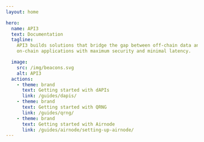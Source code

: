 ```yaml
---
layout: home

hero:
  name: API3
  text: Documentation
  tagline:
    API3 builds solutions that bridge the gap between off-chain data and
    on-chain applications with maximum security and minimal latency.

  image:
    src: /img/beacons.svg
    alt: API3
  actions:
    - theme: brand
      text: Getting started with dAPIs
      link: /guides/dapis/
    - theme: brand
      text: Getting started with QRNG
      link: /guides/qrng/
    - theme: brand
      text: Getting started with Airnode
      link: /guides/airnode/setting-up-airnode/
---
```


<style>
.api3-land-title{
  font-size:xx-large;
}
.api3-land-title-desc{
  margin-top:15px;
  margin-bottom:10px;
  font-size:x-large;
  color:gray
}
</style>
